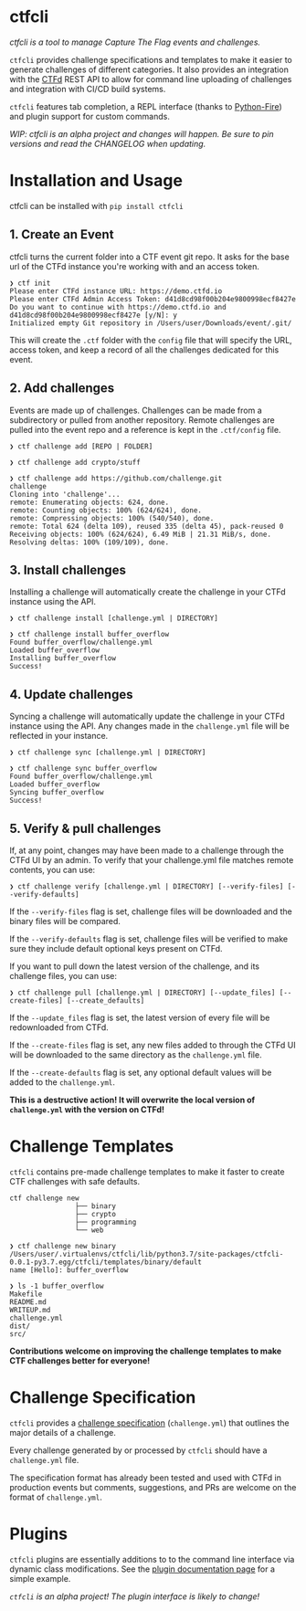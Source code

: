 # ctfcli

*ctfcli is a tool to manage Capture The Flag events and challenges.*

`ctfcli` provides challenge specifications and templates to make it easier to generate challenges of different categories. It also provides an integration with the [CTFd](https://github.com/CTFd/CTFd/) REST API to allow for command line uploading of challenges and integration with CI/CD build systems.

`ctfcli` features tab completion, a REPL interface (thanks to [Python-Fire](https://github.com/google/python-fire)) and plugin support for custom commands.

*WIP: ctfcli is an alpha project and changes will happen. Be sure to pin versions and read the CHANGELOG when updating.*

# Installation and Usage

ctfcli can be installed with `pip install ctfcli`

## 1. Create an Event

ctfcli turns the current folder into a CTF event git repo. It asks for the base url of the CTFd instance you're working with and an access token.

```
❯ ctf init
Please enter CTFd instance URL: https://demo.ctfd.io
Please enter CTFd Admin Access Token: d41d8cd98f00b204e9800998ecf8427e
Do you want to continue with https://demo.ctfd.io and d41d8cd98f00b204e9800998ecf8427e [y/N]: y
Initialized empty Git repository in /Users/user/Downloads/event/.git/
```

This will create the `.ctf` folder with the `config` file that will specify the URL, access token, and keep a record of all the challenges dedicated for this event.

## 2. Add challenges

Events are made up of challenges. Challenges can be made from a subdirectory or pulled from another repository. Remote challenges are pulled into the event repo and a reference is kept in the `.ctf/config` file.

```
❯ ctf challenge add [REPO | FOLDER]
```

```
❯ ctf challenge add crypto/stuff
```

```
❯ ctf challenge add https://github.com/challenge.git
challenge
Cloning into 'challenge'...
remote: Enumerating objects: 624, done.
remote: Counting objects: 100% (624/624), done.
remote: Compressing objects: 100% (540/540), done.
remote: Total 624 (delta 109), reused 335 (delta 45), pack-reused 0
Receiving objects: 100% (624/624), 6.49 MiB | 21.31 MiB/s, done.
Resolving deltas: 100% (109/109), done.
```

## 3. Install challenges

Installing a challenge will automatically create the challenge in your CTFd instance using the API.

```
❯ ctf challenge install [challenge.yml | DIRECTORY]
```

```
❯ ctf challenge install buffer_overflow
Found buffer_overflow/challenge.yml
Loaded buffer_overflow
Installing buffer_overflow
Success!
```

## 4. Update challenges

Syncing a challenge will automatically update the challenge in your CTFd instance using the API. Any changes made in the `challenge.yml` file will be reflected in your instance.

```
❯ ctf challenge sync [challenge.yml | DIRECTORY]
```

```
❯ ctf challenge sync buffer_overflow
Found buffer_overflow/challenge.yml
Loaded buffer_overflow
Syncing buffer_overflow
Success!
```

## 5. Verify & pull challenges

If, at any point, changes may have been made to a challenge through the CTFd UI by an admin. To verify that your challenge.yml file matches remote contents, you can use:

```
❯ ctf challenge verify [challenge.yml | DIRECTORY] [--verify-files] [--verify-defaults]
```

If the `--verify-files` flag is set, challenge files will be downloaded and the binary files will be compared.

If the `--verify-defaults` flag is set, challenge files will be verified to make sure they include default optional keys present on CTFd.

If you want to pull down the latest version of the challenge, and its challenge files, you can use:

```
❯ ctf challenge pull [challenge.yml | DIRECTORY] [--update_files] [--create-files] [--create_defaults]
```

If the `--update_files` flag is set, the latest version of every file will be redownloaded from CTFd.

If the `--create-files` flag is set, any new files added to through the CTFd UI will be downloaded to the same directory as the `challenge.yml` file.

If the `--create-defaults` flag is set, any optional default values will be added to the `challenge.yml`.

**This is a destructive action! It will overwrite the local version of `challenge.yml` with the version on CTFd!**

# Challenge Templates

`ctfcli` contains pre-made challenge templates to make it faster to create CTF challenges with safe defaults.

```
ctf challenge new
                ├── binary
                ├── crypto
                ├── programming
                └── web
```

```
❯ ctf challenge new binary
/Users/user/.virtualenvs/ctfcli/lib/python3.7/site-packages/ctfcli-0.0.1-py3.7.egg/ctfcli/templates/binary/default
name [Hello]: buffer_overflow

❯ ls -1 buffer_overflow
Makefile
README.md
WRITEUP.md
challenge.yml
dist/
src/
```

**Contributions welcome on improving the challenge templates to make CTF challenges better for everyone!**

# Challenge Specification

`ctfcli` provides a [challenge specification](ctfcli/spec/challenge-example.yml) (`challenge.yml`) that outlines the major details of a challenge.

Every challenge generated by or processed by `ctfcli` should have a `challenge.yml` file.

The specification format has already been tested and used with CTFd in production events but comments, suggestions, and PRs are welcome on the format of `challenge.yml`.

# Plugins

`ctfcli` plugins are essentially additions to to the command line interface via dynamic class modifications. See the [plugin documentation page](docs/plugins.md) for a simple example.

*`ctfcli` is an alpha project! The plugin interface is likely to change!*
